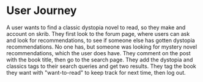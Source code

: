 # User Journey
A user wants to find a classic dystopia novel to read, so they make and account on skrib. They first look to the forum page, where users can ask and look for recommendations, to see if someone else has gotten dystopia recommendations. No one has, but someone was looking for mystery novel recommendations, which the user does have. They comment on the post with the book title, then go to the search page. They add the dystopia and classics tags to their search queries and get two results. They tag the book they want with "want-to-read" to keep track for next time, then log out.